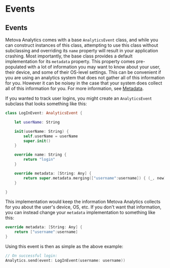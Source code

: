 #  Events

## Events

Metova Analytics comes with a base `AnalyticsEvent` class, and while you can construct instances of this class, attempting to use this class without subclassing and overriding its `name` property will result in your application crashing.  Most importantly, the base class provides a default implementation for its `metadata` property.  This property comes pre-populated with a lot of information you may want to know about your user, their device, and some of their OS-level settings.  This can be convenient if you are using an analytics system that does not gather all of this information for you.  However it can be noisey in the case that your system does collect all of this information for you.  For more information, see [Metadata](./Metadata.md).

If you wanted to track user logins, you might create an `AnalyticsEvent` subclass that looks something like this:

```swift
class LogInEvent: AnalyticsEvent {

    let userName: String

    init(userName: String) {
        self.userName = userName
        super.init()
    }

    override name: String { 
        return "login"
    }

    override metadata: [String: Any] {
        return super.metadata.merging(["username":username]) { (_, new) in new }
    }

}
```

This implementation would keep the information Metova Analytics collects for you about the user's device, OS, etc.  If you don't want that information, you can instead change your `metadata` implementation to something like this:

```swift
override metadata: [String: Any] {
    return ["username":username]
}
```

Using this event is then as simple as the above example:

```swift
// On successful login:
Analytics.send(event: LogInEvent(username: username))
```
